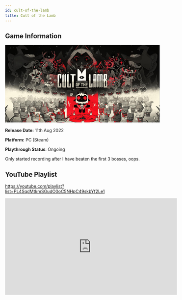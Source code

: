 ```yaml
---
id: cult-of-the-lamb
title: Cult of the Lamb
---
```


## Game Information

![image info](../../static/games/cult-of-the-lamb.jpg)

**Release Date:** 11th Aug 2022

**Platform:** PC (Steam)

**Playthrough Status**: Ongoing

Only started recording after I have beaten the first 3 bosses, oops.

## YouTube Playlist

https://youtube.com/playlist?list=PL4SqdMtkmSGudO0oC5NHpC49skbYf2Le1

<iframe width="560" height="315" src="https://www.youtube-nocookie.com/embed/videoseries?list=PL4SqdMtkmSGudO0oC5NHpC49skbYf2Le1" title="YouTube video player" frameBorder="0" allow="accelerometer; autoplay; clipboard-write; encrypted-media; gyroscope; picture-in-picture" allowFullScreen></iframe>